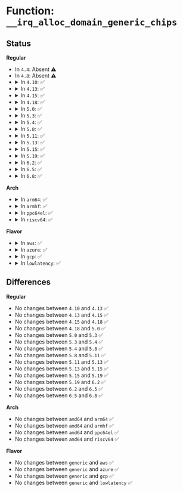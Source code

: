 # Function: <code>__irq_alloc_domain_generic_chips</code>

## Status
<b>Regular</b>
<ul>
<li>
In <code>4.4</code>: Absent ⚠️
</li>
<li>
In <code>4.8</code>: Absent ⚠️
</li>
<li>
<details>
<summary>In <code>4.10</code>: ✅</summary>

```c
int __irq_alloc_domain_generic_chips(struct irq_domain *d, int irqs_per_chip, int num_ct, const char *name, irq_flow_handler_t handler, unsigned int clr, unsigned int set, enum irq_gc_flags gcflags);
```

**Collision:** Unique Global

**Inline:** No

**Transformation:** False

**Instances:**

```
In kernel/irq/generic-chip.c (ffffffff810ebac0)
Location: kernel/irq/generic-chip.c:273
Inline: False
```
**Symbols:**

```
ffffffff810ebac0-ffffffff810ebc65: __irq_alloc_domain_generic_chips (STB_GLOBAL)
```
</details>
</li>
<li>
<details>
<summary>In <code>4.13</code>: ✅</summary>

```c
int __irq_alloc_domain_generic_chips(struct irq_domain *d, int irqs_per_chip, int num_ct, const char *name, irq_flow_handler_t handler, unsigned int clr, unsigned int set, enum irq_gc_flags gcflags);
```

**Collision:** Unique Global

**Inline:** No

**Transformation:** False

**Instances:**

```
In kernel/irq/generic-chip.c (ffffffff810eb350)
Location: kernel/irq/generic-chip.c:272
Inline: False
```
**Symbols:**

```
ffffffff810eb350-ffffffff810eb509: __irq_alloc_domain_generic_chips (STB_GLOBAL)
```
</details>
</li>
<li>
<details>
<summary>In <code>4.15</code>: ✅</summary>

```c
int __irq_alloc_domain_generic_chips(struct irq_domain *d, int irqs_per_chip, int num_ct, const char *name, irq_flow_handler_t handler, unsigned int clr, unsigned int set, enum irq_gc_flags gcflags);
```

**Collision:** Unique Global

**Inline:** No

**Transformation:** False

**Instances:**

```
In kernel/irq/generic-chip.c (ffffffff810f38c0)
Location: kernel/irq/generic-chip.c:281
Inline: False
```
**Symbols:**

```
ffffffff810f38c0-ffffffff810f3a63: __irq_alloc_domain_generic_chips (STB_GLOBAL)
```
</details>
</li>
<li>
<details>
<summary>In <code>4.18</code>: ✅</summary>

```c
int __irq_alloc_domain_generic_chips(struct irq_domain *d, int irqs_per_chip, int num_ct, const char *name, irq_flow_handler_t handler, unsigned int clr, unsigned int set, enum irq_gc_flags gcflags);
```

**Collision:** Unique Global

**Inline:** No

**Transformation:** False

**Instances:**

```
In kernel/irq/generic-chip.c (ffffffff810fbaa0)
Location: kernel/irq/generic-chip.c:282
Inline: False
```
**Symbols:**

```
ffffffff810fbaa0-ffffffff810fbc51: __irq_alloc_domain_generic_chips (STB_GLOBAL)
```
</details>
</li>
<li>
<details>
<summary>In <code>5.0</code>: ✅</summary>

```c
int __irq_alloc_domain_generic_chips(struct irq_domain *d, int irqs_per_chip, int num_ct, const char *name, irq_flow_handler_t handler, unsigned int clr, unsigned int set, enum irq_gc_flags gcflags);
```

**Collision:** Unique Global

**Inline:** No

**Transformation:** False

**Instances:**

```
In kernel/irq/generic-chip.c (ffffffff81107270)
Location: kernel/irq/generic-chip.c:282
Inline: False
```
**Symbols:**

```
ffffffff81107270-ffffffff81107421: __irq_alloc_domain_generic_chips (STB_GLOBAL)
```
</details>
</li>
<li>
<details>
<summary>In <code>5.3</code>: ✅</summary>

```c
int __irq_alloc_domain_generic_chips(struct irq_domain *d, int irqs_per_chip, int num_ct, const char *name, irq_flow_handler_t handler, unsigned int clr, unsigned int set, enum irq_gc_flags gcflags);
```

**Collision:** Unique Global

**Inline:** No

**Transformation:** False

**Instances:**

```
In kernel/irq/generic-chip.c (ffffffff81110860)
Location: kernel/irq/generic-chip.c:282
Inline: False
```
**Symbols:**

```
ffffffff81110860-ffffffff811109ee: __irq_alloc_domain_generic_chips (STB_GLOBAL)
```
</details>
</li>
<li>
<details>
<summary>In <code>5.4</code>: ✅</summary>

```c
int __irq_alloc_domain_generic_chips(struct irq_domain *d, int irqs_per_chip, int num_ct, const char *name, irq_flow_handler_t handler, unsigned int clr, unsigned int set, enum irq_gc_flags gcflags);
```

**Collision:** Unique Global

**Inline:** No

**Transformation:** False

**Instances:**

```
In kernel/irq/generic-chip.c (ffffffff8111cac0)
Location: kernel/irq/generic-chip.c:282
Inline: False
```
**Symbols:**

```
ffffffff8111cac0-ffffffff8111cc4e: __irq_alloc_domain_generic_chips (STB_GLOBAL)
```
</details>
</li>
<li>
<details>
<summary>In <code>5.8</code>: ✅</summary>

```c
int __irq_alloc_domain_generic_chips(struct irq_domain *d, int irqs_per_chip, int num_ct, const char *name, irq_flow_handler_t handler, unsigned int clr, unsigned int set, enum irq_gc_flags gcflags);
```

**Collision:** Unique Global

**Inline:** No

**Transformation:** False

**Instances:**

```
In kernel/irq/generic-chip.c (ffffffff81128bc0)
Location: kernel/irq/generic-chip.c:282
Inline: False
```
**Symbols:**

```
ffffffff81128bc0-ffffffff81128d54: __irq_alloc_domain_generic_chips (STB_GLOBAL)
```
</details>
</li>
<li>
<details>
<summary>In <code>5.11</code>: ✅</summary>

```c
int __irq_alloc_domain_generic_chips(struct irq_domain *d, int irqs_per_chip, int num_ct, const char *name, irq_flow_handler_t handler, unsigned int clr, unsigned int set, enum irq_gc_flags gcflags);
```

**Collision:** Unique Global

**Inline:** No

**Transformation:** False

**Instances:**

```
In kernel/irq/generic-chip.c (ffffffff811244c0)
Location: kernel/irq/generic-chip.c:282
Inline: False
```
**Symbols:**

```
ffffffff811244c0-ffffffff81124654: __irq_alloc_domain_generic_chips (STB_GLOBAL)
```
</details>
</li>
<li>
<details>
<summary>In <code>5.13</code>: ✅</summary>

```c
int __irq_alloc_domain_generic_chips(struct irq_domain *d, int irqs_per_chip, int num_ct, const char *name, irq_flow_handler_t handler, unsigned int clr, unsigned int set, enum irq_gc_flags gcflags);
```

**Collision:** Unique Global

**Inline:** No

**Transformation:** False

**Instances:**

```
In kernel/irq/generic-chip.c (ffffffff81124810)
Location: kernel/irq/generic-chip.c:283
Inline: False
```
**Symbols:**

```
ffffffff81124810-ffffffff811249a4: __irq_alloc_domain_generic_chips (STB_GLOBAL)
```
</details>
</li>
<li>
<details>
<summary>In <code>5.15</code>: ✅</summary>

```c
int __irq_alloc_domain_generic_chips(struct irq_domain *d, int irqs_per_chip, int num_ct, const char *name, irq_flow_handler_t handler, unsigned int clr, unsigned int set, enum irq_gc_flags gcflags);
```

**Collision:** Unique Global

**Inline:** No

**Transformation:** False

**Instances:**

```
In kernel/irq/generic-chip.c (ffffffff81144e50)
Location: kernel/irq/generic-chip.c:282
Inline: False
```
**Symbols:**

```
ffffffff81144e50-ffffffff81145034: __irq_alloc_domain_generic_chips (STB_GLOBAL)
```
</details>
</li>
<li>
<details>
<summary>In <code>5.19</code>: ✅</summary>

```c
int __irq_alloc_domain_generic_chips(struct irq_domain *d, int irqs_per_chip, int num_ct, const char *name, irq_flow_handler_t handler, unsigned int clr, unsigned int set, enum irq_gc_flags gcflags);
```

**Collision:** Unique Global

**Inline:** No

**Transformation:** False

**Instances:**

```
In kernel/irq/generic-chip.c (ffffffff81169140)
Location: kernel/irq/generic-chip.c:285
Inline: False
```
**Symbols:**

```
ffffffff81169140-ffffffff8116932a: __irq_alloc_domain_generic_chips (STB_GLOBAL)
```
</details>
</li>
<li>
<details>
<summary>In <code>6.2</code>: ✅</summary>

```c
int __irq_alloc_domain_generic_chips(struct irq_domain *d, int irqs_per_chip, int num_ct, const char *name, irq_flow_handler_t handler, unsigned int clr, unsigned int set, enum irq_gc_flags gcflags);
```

**Collision:** Unique Global

**Inline:** No

**Transformation:** False

**Instances:**

```
In kernel/irq/generic-chip.c (ffffffff8119da00)
Location: kernel/irq/generic-chip.c:285
Inline: False
```
**Symbols:**

```
ffffffff8119da00-ffffffff8119dbe7: __irq_alloc_domain_generic_chips (STB_GLOBAL)
```
</details>
</li>
<li>
<details>
<summary>In <code>6.5</code>: ✅</summary>

```c
int __irq_alloc_domain_generic_chips(struct irq_domain *d, int irqs_per_chip, int num_ct, const char *name, irq_flow_handler_t handler, unsigned int clr, unsigned int set, enum irq_gc_flags gcflags);
```

**Collision:** Unique Global

**Inline:** No

**Transformation:** False

**Instances:**

```
In kernel/irq/generic-chip.c (ffffffff811af8b0)
Location: kernel/irq/generic-chip.c:285
Inline: False
```
**Symbols:**

```
ffffffff811af8b0-ffffffff811afa8c: __irq_alloc_domain_generic_chips (STB_GLOBAL)
```
</details>
</li>
<li>
<details>
<summary>In <code>6.8</code>: ✅</summary>

```c
int __irq_alloc_domain_generic_chips(struct irq_domain *d, int irqs_per_chip, int num_ct, const char *name, irq_flow_handler_t handler, unsigned int clr, unsigned int set, enum irq_gc_flags gcflags);
```

**Collision:** Unique Global

**Inline:** No

**Transformation:** False

**Instances:**

```
In kernel/irq/generic-chip.c (ffffffff811bf3e0)
Location: kernel/irq/generic-chip.c:289
Inline: False
```
**Symbols:**

```
ffffffff811bf3e0-ffffffff811bf63f: __irq_alloc_domain_generic_chips (STB_GLOBAL)
```
</details>
</li>
</ul>
<b>Arch</b>
<ul>
<li>
<details>
<summary>In <code>arm64</code>: ✅</summary>

```c
int __irq_alloc_domain_generic_chips(struct irq_domain *d, int irqs_per_chip, int num_ct, const char *name, irq_flow_handler_t handler, unsigned int clr, unsigned int set, enum irq_gc_flags gcflags);
```

**Collision:** Unique Global

**Inline:** No

**Transformation:** False

**Instances:**

```
In kernel/irq/generic-chip.c (ffff800010180f40)
Location: kernel/irq/generic-chip.c:282
Inline: False
Direct callers:
  - drivers/irqchip/irq-al-fic.c:al_fic_init_dt
  - drivers/irqchip/irq-dw-apb-ictl.c:dw_apb_ictl_init
  - drivers/irqchip/irq-sunxi-nmi.c:sunxi_sc_nmi_irq_init
  - drivers/irqchip/irq-renesas-irqc.c:irqc_probe
  - drivers/pinctrl/pinctrl-rockchip.c:rockchip_pinctrl_probe
  - drivers/gpio/gpio-mvebu.c:mvebu_gpio_probe
```
**Symbols:**

```
ffff800010180f40-ffff800010181168: __irq_alloc_domain_generic_chips (STB_GLOBAL)
```
</details>
</li>
<li>
<details>
<summary>In <code>armhf</code>: ✅</summary>

```c
int __irq_alloc_domain_generic_chips(struct irq_domain *d, int irqs_per_chip, int num_ct, const char *name, irq_flow_handler_t handler, unsigned int clr, unsigned int set, enum irq_gc_flags gcflags);
```

**Collision:** Unique Global

**Inline:** No

**Transformation:** False

**Instances:**

```
In kernel/irq/generic-chip.c (c03d10d4)
Location: kernel/irq/generic-chip.c:282
Inline: False
Direct callers:
  - drivers/irqchip/irq-al-fic.c:al_fic_init_dt
  - drivers/irqchip/irq-dw-apb-ictl.c:dw_apb_ictl_init
  - drivers/irqchip/irq-orion.c:orion_bridge_irq_init
  - drivers/irqchip/irq-orion.c:orion_irq_init
  - drivers/irqchip/irq-omap-intc.c:intc_of_init
  - drivers/irqchip/irq-renesas-irqc.c:irqc_probe
  - drivers/pinctrl/pinctrl-rockchip.c:rockchip_pinctrl_probe
  - drivers/gpio/gpio-mvebu.c:mvebu_gpio_probe
  - drivers/soc/dove/pmu.c:dove_init_pmu_irq
```
**Symbols:**

```
c03d10d4-c03d1290: __irq_alloc_domain_generic_chips (STB_GLOBAL)
```
</details>
</li>
<li>
<details>
<summary>In <code>ppc64el</code>: ✅</summary>

```c
int __irq_alloc_domain_generic_chips(struct irq_domain *d, int irqs_per_chip, int num_ct, const char *name, irq_flow_handler_t handler, unsigned int clr, unsigned int set, enum irq_gc_flags gcflags);
```

**Collision:** Unique Global

**Inline:** No

**Transformation:** False

**Instances:**

```
In kernel/irq/generic-chip.c (c0000000001dc5d0)
Location: kernel/irq/generic-chip.c:282
Inline: False
Direct callers:
  - drivers/irqchip/irq-al-fic.c:al_fic_init_dt
```
**Symbols:**

```
c0000000001dc5d0-c0000000001dc818: __irq_alloc_domain_generic_chips (STB_GLOBAL)
```
</details>
</li>
<li>
<details>
<summary>In <code>riscv64</code>: ✅</summary>

```c
int __irq_alloc_domain_generic_chips(struct irq_domain *d, int irqs_per_chip, int num_ct, const char *name, irq_flow_handler_t handler, unsigned int clr, unsigned int set, enum irq_gc_flags gcflags);
```

**Collision:** Unique Global

**Inline:** No

**Transformation:** False

**Instances:**

```
In kernel/irq/generic-chip.c (ffffffe000119274)
Location: kernel/irq/generic-chip.c:282
Inline: False
Direct callers:
  - drivers/irqchip/irq-al-fic.c:al_fic_init_dt
```
**Symbols:**

```
ffffffe000119274-ffffffe0001193fe: __irq_alloc_domain_generic_chips (STB_GLOBAL)
```
</details>
</li>
</ul>
<b>Flavor</b>
<ul>
<li>
<details>
<summary>In <code>aws</code>: ✅</summary>

```c
int __irq_alloc_domain_generic_chips(struct irq_domain *d, int irqs_per_chip, int num_ct, const char *name, irq_flow_handler_t handler, unsigned int clr, unsigned int set, enum irq_gc_flags gcflags);
```

**Collision:** Unique Global

**Inline:** No

**Transformation:** False

**Instances:**

```
In kernel/irq/generic-chip.c (ffffffff811150a0)
Location: kernel/irq/generic-chip.c:282
Inline: False
```
**Symbols:**

```
ffffffff811150a0-ffffffff8111522e: __irq_alloc_domain_generic_chips (STB_GLOBAL)
```
</details>
</li>
<li>
<details>
<summary>In <code>azure</code>: ✅</summary>

```c
int __irq_alloc_domain_generic_chips(struct irq_domain *d, int irqs_per_chip, int num_ct, const char *name, irq_flow_handler_t handler, unsigned int clr, unsigned int set, enum irq_gc_flags gcflags);
```

**Collision:** Unique Global

**Inline:** No

**Transformation:** False

**Instances:**

```
In kernel/irq/generic-chip.c (ffffffff81105db0)
Location: kernel/irq/generic-chip.c:282
Inline: False
```
**Symbols:**

```
ffffffff81105db0-ffffffff81105f3e: __irq_alloc_domain_generic_chips (STB_GLOBAL)
```
</details>
</li>
<li>
<details>
<summary>In <code>gcp</code>: ✅</summary>

```c
int __irq_alloc_domain_generic_chips(struct irq_domain *d, int irqs_per_chip, int num_ct, const char *name, irq_flow_handler_t handler, unsigned int clr, unsigned int set, enum irq_gc_flags gcflags);
```

**Collision:** Unique Global

**Inline:** No

**Transformation:** False

**Instances:**

```
In kernel/irq/generic-chip.c (ffffffff81112f90)
Location: kernel/irq/generic-chip.c:282
Inline: False
```
**Symbols:**

```
ffffffff81112f90-ffffffff8111311e: __irq_alloc_domain_generic_chips (STB_GLOBAL)
```
</details>
</li>
<li>
<details>
<summary>In <code>lowlatency</code>: ✅</summary>

```c
int __irq_alloc_domain_generic_chips(struct irq_domain *d, int irqs_per_chip, int num_ct, const char *name, irq_flow_handler_t handler, unsigned int clr, unsigned int set, enum irq_gc_flags gcflags);
```

**Collision:** Unique Global

**Inline:** No

**Transformation:** False

**Instances:**

```
In kernel/irq/generic-chip.c (ffffffff8111e7d0)
Location: kernel/irq/generic-chip.c:282
Inline: False
```
**Symbols:**

```
ffffffff8111e7d0-ffffffff8111e95e: __irq_alloc_domain_generic_chips (STB_GLOBAL)
```
</details>
</li>
</ul>

## Differences
<b>Regular</b>
<ul>
<li>
No changes between <code>4.10</code> and <code>4.13</code> ✅
</li>
<li>
No changes between <code>4.13</code> and <code>4.15</code> ✅
</li>
<li>
No changes between <code>4.15</code> and <code>4.18</code> ✅
</li>
<li>
No changes between <code>4.18</code> and <code>5.0</code> ✅
</li>
<li>
No changes between <code>5.0</code> and <code>5.3</code> ✅
</li>
<li>
No changes between <code>5.3</code> and <code>5.4</code> ✅
</li>
<li>
No changes between <code>5.4</code> and <code>5.8</code> ✅
</li>
<li>
No changes between <code>5.8</code> and <code>5.11</code> ✅
</li>
<li>
No changes between <code>5.11</code> and <code>5.13</code> ✅
</li>
<li>
No changes between <code>5.13</code> and <code>5.15</code> ✅
</li>
<li>
No changes between <code>5.15</code> and <code>5.19</code> ✅
</li>
<li>
No changes between <code>5.19</code> and <code>6.2</code> ✅
</li>
<li>
No changes between <code>6.2</code> and <code>6.5</code> ✅
</li>
<li>
No changes between <code>6.5</code> and <code>6.8</code> ✅
</li>
</ul>
<b>Arch</b>
<ul>
<li>
No changes between <code>amd64</code> and <code>arm64</code> ✅
</li>
<li>
No changes between <code>amd64</code> and <code>armhf</code> ✅
</li>
<li>
No changes between <code>amd64</code> and <code>ppc64el</code> ✅
</li>
<li>
No changes between <code>amd64</code> and <code>riscv64</code> ✅
</li>
</ul>
<b>Flavor</b>
<ul>
<li>
No changes between <code>generic</code> and <code>aws</code> ✅
</li>
<li>
No changes between <code>generic</code> and <code>azure</code> ✅
</li>
<li>
No changes between <code>generic</code> and <code>gcp</code> ✅
</li>
<li>
No changes between <code>generic</code> and <code>lowlatency</code> ✅
</li>
</ul>

